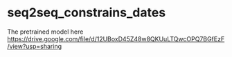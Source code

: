 # seq2seq_constrains_dates
The pretrained model here https://drive.google.com/file/d/12UBoxD45Z48w8QKUuLTQwcOPQ7BGfEzF/view?usp=sharing
